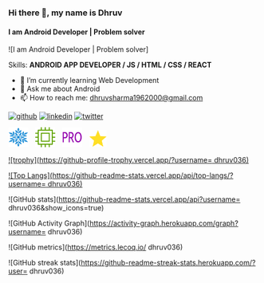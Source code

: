 ### Hi there 👋, my name is Dhruv
#### I am Android Developer | Problem solver
![I am Android Developer | Problem solver]

Skills: **ANDROID APP DEVELOPER / JS / HTML / CSS / REACT**

- 🌱 I’m currently learning Web Development 
- 💬 Ask me about Android 
- 📫 How to reach me: dhruvsharma1962000@gmail.com 


[<img src='https://cdn.jsdelivr.net/npm/simple-icons@3.0.1/icons/github.svg' alt='github' height='40'>](https://github.com/dhruv036)  [<img src='https://cdn.jsdelivr.net/npm/simple-icons@3.0.1/icons/linkedin.svg' alt='linkedin' height='40'>](https://www.linkedin.com/in/dhruv1019//)  [<img src='https://cdn.jsdelivr.net/npm/simple-icons@3.0.1/icons/twitter.svg' alt='twitter' height='40'>](https://twitter.com/shdhruvv)  

<a href='https://archiveprogram.github.com/'><img src='https://raw.githubusercontent.com/acervenky/animated-github-badges/master/assets/acbadge.gif' width='40' height='40'></a> <a href='https://docs.github.com/en/developers'><img src='https://raw.githubusercontent.com/acervenky/animated-github-badges/master/assets/devbadge.gif' width='40' height='40'></a> <a href='https://github.com/pricing'><img src='https://raw.githubusercontent.com/acervenky/animated-github-badges/master/assets/pro.gif' width='40' height='40'></a> <a href='https://stars.github.com/'><img src='https://raw.githubusercontent.com/acervenky/animated-github-badges/master/assets/starbadge.gif' width='35' height='35'></a> 

[![trophy](https://github-profile-trophy.vercel.app/?username= dhruv036)](https://github.com/ryo-ma/github-profile-trophy)

[![Top Langs](https://github-readme-stats.vercel.app/api/top-langs/?username= dhruv036)](https://github.com/anuraghazra/github-readme-stats)

![GitHub stats](https://github-readme-stats.vercel.app/api?username= dhruv036&show_icons=true)  

![GitHub Activity Graph](https://activity-graph.herokuapp.com/graph?username= dhruv036)  

![GitHub metrics](https://metrics.lecoq.io/ dhruv036)  

![GitHub streak stats](https://github-readme-streak-stats.herokuapp.com/?user= dhruv036)  

